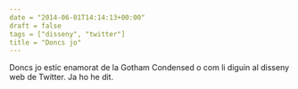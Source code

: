 ```yaml
---
date = "2014-06-01T14:14:13+00:00"
draft = false
tags = ["disseny", "twitter"]
title = "Doncs jo"
---
```

Doncs jo estic enamorat de la Gotham Condensed o com li diguin al disseny web de Twitter. Ja ho he dit.